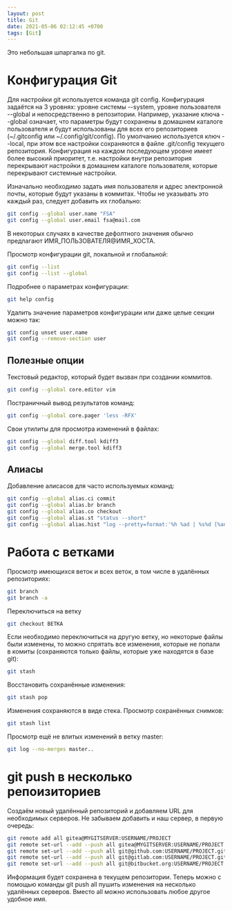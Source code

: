 ```yaml
---
layout: post
title: Git
date: 2021-05-06 02:12:45 +0700
tags: [Git]
---
```

Это небольшая шпаргалка по git.

# Конфигурация Git
Для настройки git используется команда git config. Конфигурация задаётся на 3 уровнях: уровне системы --system, уровне пользователя --global и непосредственно в репозитории. Например, указание ключа --global означает, что параметры будут сохранены в домашнем каталоге пользователя и будут использованы для всех его репозиториев (~/.gitconfig или ~/.config/git/config). По умолчанию используется ключ --local, при этом все настройки сохраняются в файле .git/config текущего репозитория. Конфигурация на каждом последующем уровне имеет более высокий приоритет, т.е. настройки внутри репозитория перекрывают настройки в домашнем каталоге пользователя, которые перекрывают системные настройки.
 
Изначально необходимо задать имя пользователя и адрес электронной почты, которые будут указаны в коммитах. Чтобы не указывать это каждый раз, следует добавить их глобально:
```bash
git config --global user.name "FSA"
git config --global user.email fsa@mail.com
```
В некоторых случаях в качестве дефолтного значения обычно предлагают ИМЯ_ПОЛЬЗОВАТЕЛЯ@ИМЯ_ХОСТА.

Просмотр конфигурации git, локальной и глобальной:
```bash
git config --list
git config --list --global
```
Подробнее о параметрах конфигурации:
```bash
git help config
```
Удалить значение параметров конфигурации или даже целые секции можно так:
```bash
git config unset user.name
git config --remove-section user
```
## Полезные опции
Текстовый редактор, который будет вызван при создании коммитов.
```bash
git config --global core.editor vim
```
Постраничный вывод результатов команд:
```bash
git config --global core.pager 'less -RFX'
```
Свои утилиты для просмотра изменений в файлах:
```bash
git config --global diff.tool kdiff3
git config --global merge.tool kdiff3
```
## Алиасы
Добавление алисасов для часто используемых команд:
```bash
git config --global alias.ci commit
git config --global alias.br branch
git config --global alias.co checkout
git config --global alias.st "status --short"
git config --global alias.hist "log --pretty=format:'%h %ad | %s%d [%an]' --graph --date=short"
```
# Работа с ветками
Просмотр имеющихся веток и всех веток, в том числе в удалённых репозиториях:
```bash
git branch
git branch -a
```
Переключиться на ветку
```bash
git checkout ВЕТКА
```
Если необходимо переключиться на другую ветку, но некоторые файлы были изменены, то можно спрятать все изменения, которые не попали в комиты (сохраняются только файлы, которые уже находятся в базе git):
```bash
git stash
```
Восстановить сохранённые изменения:
```bash
git stash pop
```
Изменения сохраняются в виде стека. Просмотр сохранённых снимков:
```bash
git stash list
```
Просмотр ещё не влитых изменений в ветку master:
```bash
git log --no-merges master..
```
# git push в несколько репоизиториев
Создаём новый удалённый репозиторий и добавляем URL для необходимых серверов. Не забываем добавить и наш сервер, в первую очередь:
```bash
git remote add all gitea@MYGITSERVER:USERNAME/PROJECT
git remote set-url --add --push all gitea@MYGITSERVER:USERNAME/PROJECT
git remote set-url --add --push all git@github.com:USERNAME/PROJECT.git
git remote set-url --add --push all git@gitlab.com:USERNAME/PROJECT.git
git remote set-url --add --push all git@bitbucket.org:USERNAME/PROJECT.git
```
Информация будет сохранена в текущем репозитории. Теперь можно с помощью команды git push all пушить изменения на несколько удалённых серверов. Вместо all можно использовать любое другое удобное имя.
